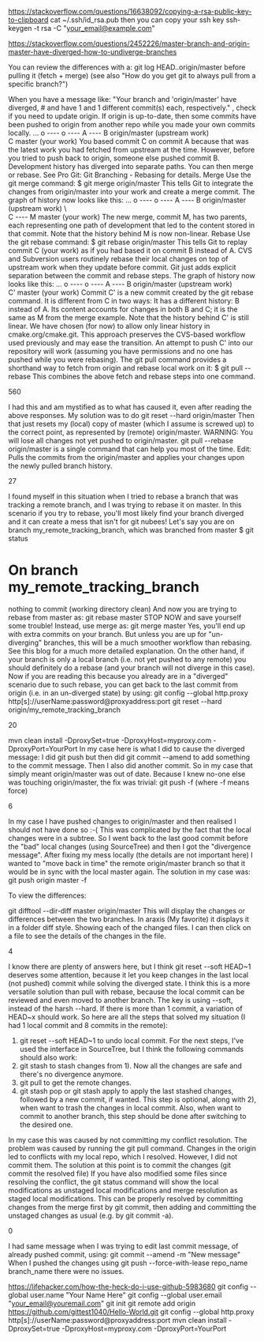 https://stackoverflow.com/questions/16638092/copying-a-rsa-public-key-to-clipboard
cat ~/.ssh/id_rsa.pub
then you can copy your ssh key
ssh-keygen -t rsa -C "your_email@example.com"

https://stackoverflow.com/questions/2452226/master-branch-and-origin-master-have-diverged-how-to-undiverge-branches

You can review the differences with a:
git log HEAD..origin/master
before pulling it (fetch + merge) (see also "How do you get git to always pull from a specific branch?")

When you have a message like:
"Your branch and 'origin/master' have diverged, # and have 1 and 1 different commit(s) each, respectively."
, check if you need to update origin. If origin is up-to-date, then some commits have been pushed to origin from another repo while you made your own commits locally.
... o ---- o ---- A ---- B  origin/master (upstream work)
                   \
                    C  master (your work)
You based commit C on commit A because that was the latest work you had fetched from upstream at the time.
However, before you tried to push back to origin, someone else pushed commit B.
Development history has diverged into separate paths. 
You can then merge or rebase. See Pro Git: Git Branching - Rebasing for details.
Merge
Use the git merge command:
$ git merge origin/master
This tells Git to integrate the changes from origin/master into your work and create a merge commit.
The graph of history now looks like this: 
... o ---- o ---- A ---- B  origin/master (upstream work)
                   \      \
                    C ---- M  master (your work)
The new merge, commit M, has two parents, each representing one path of development that led to the content stored in that commit.
Note that the history behind M is now non-linear.
Rebase
Use the git rebase command:
$ git rebase origin/master
This tells Git to replay commit C (your work) as if you had based it on commit B instead of A.
CVS and Subversion users routinely rebase their local changes on top of upstream work when they update before commit.
Git just adds explicit separation between the commit and rebase steps.
The graph of history now looks like this:
... o ---- o ---- A ---- B  origin/master (upstream work)
                          \
                           C'  master (your work)
Commit C' is a new commit created by the git rebase command.
It is different from C in two ways:
It has a different history: B instead of A.
Its content accounts for changes in both B and C; it is the same as M from the merge example. 
Note that the history behind C' is still linear.
We have chosen (for now) to allow only linear history in cmake.org/cmake.git.
This approach preserves the CVS-based workflow used previously and may ease the transition.
An attempt to push C' into our repository will work (assuming you have permissions and no one has pushed while you were rebasing).
The git pull command provides a shorthand way to fetch from origin and rebase local work on it:
$ git pull --rebase
This combines the above fetch and rebase steps into one command. 

560

I had this and am mystified as to what has caused it, even after reading the above responses. My solution was to do
git reset --hard origin/master
Then that just resets my (local) copy of master (which I assume is screwed up) to the correct point, as represented by (remote) origin/master.
WARNING: You will lose all changes not yet pushed to origin/master.
git pull --rebase origin/master 
is a single command that can help you most of the time.
Edit: Pulls the commits from the origin/master and applies your changes upon the newly pulled branch history.

27

I found myself in this situation when I tried to rebase a branch that was tracking a remote branch, and I was trying to rebase it on master. In this scenario if you try to rebase, you'll most likely find your branch diverged and it can create a mess that isn't for git nubees!
Let's say you are on branch my_remote_tracking_branch, which was branched from master
$ git status
# On branch my_remote_tracking_branch
nothing to commit (working directory clean)
And now you are trying to rebase from master as:
git rebase master
STOP NOW and save yourself some trouble! Instead, use merge as:
git merge master
Yes, you'll end up with extra commits on your branch. But unless you are up for "un-diverging" branches, this will be a much smoother workflow than rebasing. See this blog for a much more detailed explanation.
On the other hand, if your branch is only a local branch (i.e. not yet pushed to any remote) you should 
definitely do a rebase (and your branch will not diverge in this case).
Now if you are reading this because you already are in a "diverged" scenario due to such rebase, you can get back to the last commit from origin (i.e. in an un-diverged state) by using:
git config --global http.proxy http[s]://userName:password@proxyaddress:port git reset --hard origin/my_remote_tracking_branch

20

mvn clean install -DproxySet=true -DproxyHost=myproxy.com -DproxyPort=YourPort 
In my case here is what I did to cause the diverged message: I did git push but then did git commit --amend to add something to the commit message. Then I also did another commit.
So in my case that simply meant origin/master was out of date. Because I knew no-one else was touching origin/master, the fix was trivial: git push -f (where -f means force)


6

In my case I have pushed changes to origin/master and then realised I should not have done so :-( This was complicated by the fact that the local changes were in a subtree. So I went back to the last good commit before the "bad" local changes (using SourceTree) and then I got the "divergence message".
After fixing my mess locally (the details are not important here) I wanted to "move back in time" the remote origin/master branch so that it would be in sync with the local master again. The solution in my case was:
git push origin master -f

To view the differences:

git difftool --dir-diff master origin/master
This will display the changes or differences between the two branches. In araxis (My favorite) it displays it in a folder diff style. Showing each of the changed files. I can then click on a file to see the details of the changes in the file.


4

I know there are plenty of answers here, but I think git reset --soft HEAD~1 deserves some attention, because it let you keep changes in the last local (not pushed) commit while solving the diverged state. I think this is a more versatile solution than pull with rebase, because the local commit can be reviewed and even moved to another branch.
The key is using --soft, instead of the harsh --hard. If there is more than 1 commit, a variation of HEAD~x should work. So here are all the steps that solved my situation (I had 1 local commit and 8 commits in the remote):
1) git reset --soft HEAD~1 to undo local commit. For the next steps, I've used the interface in SourceTree, but I think the following commands should also work:
2) git stash to stash changes from 1). Now all the changes are safe and there's no divergence anymore.
3) git pull to get the remote changes.
4) git stash pop or git stash apply to apply the last stashed changes, followed by a new commit, if wanted. This step is optional, along with 2), when want to trash the changes in local commit. Also, when want to commit to another branch, this step should be done after switching to the desired one. 

In my case this was caused by not committing my conflict resolution.
The problem was caused by running the git pull command. Changes in the origin led to conflicts with my local repo, which I resolved. However, I did not commit them. The solution at this point is to commit the changes (git commit the resolved file)
If you have also modified some files since resolving the conflict, the git status command will show the local modifications as unstaged local modifications and merge resolution as staged local modifications. This can be properly resolved by committing changes from the merge first by git commit, then adding and committing the unstaged changes as usual (e.g. by git commit -a). 


0

I had same message when I was trying to edit last commit message, of already pushed commit, using: git commit --amend -m "New message" When I pushed the changes using git push --force-with-lease repo_name branch_name there were no issues.



https://lifehacker.com/how-the-heck-do-i-use-github-5983680
git config --global user.name "Your Name Here"
git config --global user.email "your_email@youremail.com"
git init
git remote add origin https://github.com/gittest1040/Hello-World.git
git config --global http.proxy http[s]://userName:password@proxyaddress:port 
mvn clean install -DproxySet=true -DproxyHost=myproxy.com -DproxyPort=YourPort 

